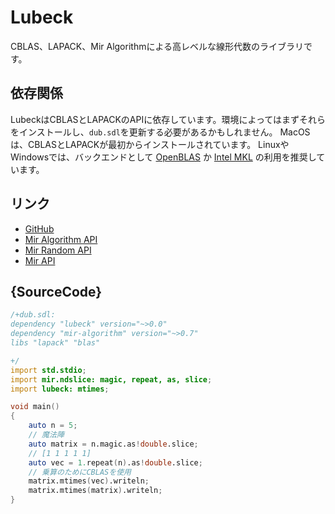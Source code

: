 # Lubeck

CBLAS、LAPACK、Mir Algorithmによる高レベルな線形代数のライブラリです。

## 依存関係
LubeckはCBLASとLAPACKのAPIに依存しています。環境によってはまずそれらをインストールし、`dub.sdl`を更新する必要があるかもしれません。
MacOSは、CBLASとLAPACKが最初からインストールされています。
LinuxやWindowsでは、バックエンドとして [OpenBLAS](http://www.openblas.net) か [Intel MKL](https://software.intel.com/en-us/mkl) の利用を推奨しています。

## リンク

 - [GitHub](https://github.com/kaleidicassociates/lubeck)
 - [Mir Algorithm API](http://docs.algorithm.dlang.io)
 - [Mir Random API](http://docs.algorithm.dlang.io)
 - [Mir API](http://docs.mir.dlang.io)

## {SourceCode}

```d
/+dub.sdl:
dependency "lubeck" version="~>0.0"
dependency "mir-algorithm" version="~>0.7"
libs "lapack" "blas"

+/
import std.stdio;
import mir.ndslice: magic, repeat, as, slice;
import lubeck: mtimes;

void main()
{
    auto n = 5;
    // 魔法陣
    auto matrix = n.magic.as!double.slice;
    // [1 1 1 1 1]
    auto vec = 1.repeat(n).as!double.slice;
    // 乗算のためにCBLASを使用
    matrix.mtimes(vec).writeln;
    matrix.mtimes(matrix).writeln;
}
```
